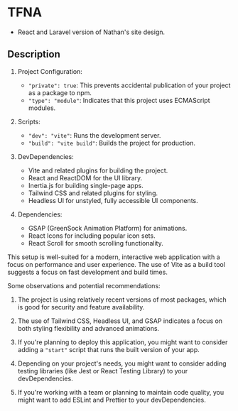 # TFNA

- React and Laravel version of Nathan's site design.

## Description

1. Project Configuration:
    - `"private": true`: This prevents accidental publication of your project as a package to npm.
    - `"type": "module"`: Indicates that this project uses ECMAScript modules.

2. Scripts:
    - `"dev": "vite"`: Runs the development server.
    - `"build": "vite build"`: Builds the project for production.

3. DevDependencies:
    - Vite and related plugins for building the project.
    - React and ReactDOM for the UI library.
    - Inertia.js for building single-page apps.
    - Tailwind CSS and related plugins for styling.
    - Headless UI for unstyled, fully accessible UI components.

4. Dependencies:
    - GSAP (GreenSock Animation Platform) for animations.
    - React Icons for including popular icon sets.
    - React Scroll for smooth scrolling functionality.

This setup is well-suited for a modern, interactive web application with a focus on performance and user experience. The use of Vite as a build tool suggests a focus on fast development and build times.

Some observations and potential recommendations:

1. The project is using relatively recent versions of most packages, which is good for security and feature availability.

2. The use of Tailwind CSS, Headless UI, and GSAP indicates a focus on both styling flexibility and advanced animations.

3. If you're planning to deploy this application, you might want to consider adding a `"start"` script that runs the built version of your app.

4. Depending on your project's needs, you might want to consider adding testing libraries (like Jest or React Testing Library) to your devDependencies.

5. If you're working with a team or planning to maintain code quality, you might want to add ESLint and Prettier to your devDependencies.

